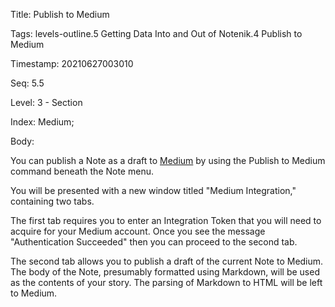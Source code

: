 Title:  Publish to Medium

Tags:   levels-outline.5 Getting Data Into and Out of Notenik.4 Publish to Medium

Timestamp: 20210627003010

Seq:    5.5

Level:  3 - Section

Index:  Medium; 

Body: 

You can publish a Note as a draft to [Medium](https://medium.com) by using the Publish to Medium command beneath the Note menu. 

You will be presented with a new window titled "Medium Integration," containing two tabs. 

The first tab requires you to enter an Integration Token that you will need to acquire for your Medium account. Once you see the message "Authentication Succeeded" then you can proceed to the second tab. 

The second tab allows you to publish a draft of the current Note to Medium. The body of the Note, presumably formatted using Markdown, will be used as the contents of your story. The parsing of Markdown to HTML will be left to Medium.
